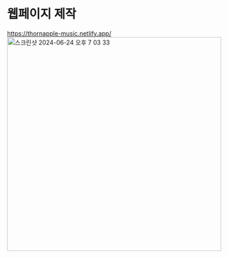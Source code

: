 # 웹페이지 제작 
https://thornapple-music.netlify.app/
<img width="500" alt="스크린샷 2024-06-24 오후 7 03 33" src="https://github.com/yymoongchi/Web_basic/assets/75613475/6bc15584-7351-4de8-9d7e-d265e11dc89a">
